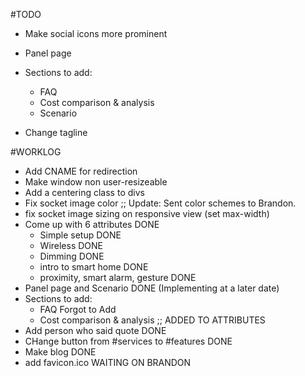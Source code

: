 #TODO
+ Make social icons more prominent

+ Panel page
+ Sections to add:
	- FAQ
	- Cost comparison & analysis
	- Scenario
+ Change tagline

#WORKLOG
+ Add CNAME for redirection
+ Make window non user-resizeable
+ Add a centering class to divs
+ Fix socket image color ;; Update: Sent color schemes to Brandon.
+ fix socket image sizing on responsive view (set max-width)
+ Come up with 6 attributes DONE
	- Simple setup DONE
	- Wireless DONE
	- Dimming DONE
	- intro to smart home DONE
	- proximity, smart alarm, gesture DONE
+ Panel page and Scenario DONE (Implementing at a later date)
+ Sections to add:
	- FAQ Forgot to Add
	- Cost comparison & analysis ;; ADDED TO ATTRIBUTES
+ Add person who said quote DONE
+ CHange button from #services to #features DONE
+ Make blog DONE
+ add favicon.ico WAITING ON BRANDON

